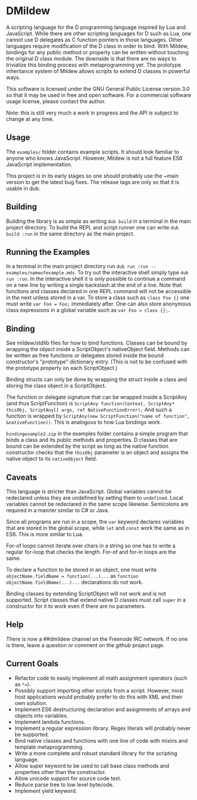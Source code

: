 # DMildew

A scripting language for the D programming language inspired by Lua and JavaScript. While there are other scripting languages for D such as Lua, one cannot use D delegates as C function pointers in those languages. Other languages require modification of the D class in order to bind. With Mildew, bindings for any public method or property can be written without touching the original D class module. The downside is that there are no ways to trivialize this binding process with metaprogramming yet. The prototype inheritance system of Mildew allows scripts to extend D classes in powerful ways.

This software is licensed under the GNU General Public License version 3.0 so that it may be used in free and open software. For a commercial software usage license, please contact the author.

Note: this is still very much a work in progress and the API is subject to change at any time.

## Usage

The `examples/` folder contains example scripts. It should look familiar to anyone who knows JavaScript. However, Mildew is not a full feature ES6 JavaScript implementation.

This project is in its early stages so one should probably use the ~main version to get the latest bug fixes. The release tags are only so that it is usable in dub.

## Building

Building the library is as simple as writing `dub build` in a terminal in the main project directory. To build the REPL and script runner one can write `dub build :run` in the same directory as the main project.

## Running the Examples

In a terminal in the main project directory run `dub run :run -- examples/nameofexample.mds`. To try out the interactive shell simply type `dub run :run`. In the interactive shell it is only possible to continue a command on a new line by writing a single backslash at the end of a line. Note that functions and classes declared in one REPL command will not be accessible in the next unless stored in a var. To store a class such as `class Foo {}` one must write `var Foo = Foo;` immediately after. One can also store anonymous class expressions in a global variable such as `var Foo = class {};`.

## Binding

See mildew/stdlib files for how to bind functions. Classes can be bound by wrapping the object inside a ScriptObject's nativeObject field. Methods can be written as free functions or delegates stored inside the bound constructor's "prototype" dictionary entry. (This is not to be confused with the prototype property on each ScriptObject.)

Binding structs can only be done by wrapping the struct inside a class and storing the class object in a ScriptObject.

The function or delegate signature that can be wrapped inside a ScriptAny (and thus ScriptFunction) is `ScriptAny function(Context, ScriptAny* thisObj, ScriptAny[] args, ref NativeFunctionError);` And such a function is wrapped by `ScriptAny(new ScriptFunction("name of function", &nativeFunction))`. This is analogous to how Lua bindings work.

`bindingexample2.zip` in the examples folder contains a simple program that binds a class and its public methods and properties. D classes that are bound can be extended by the script as long as the native function constructor checks that the `thisObj` parameter is an object and assigns the native object to its `nativeObject` field.

## Caveats

This language is stricter than JavaScript. Global variables cannot be redeclared unless they are undefined by setting them to `undefined`. Local variables cannot be redeclared in the same scope likewise. Semicolons are required in a manner similar to C# or Java.

Since all programs are run in a scope, the `var` keyword declares variables that are stored in the global scope, while `let` and `const` work the same as in ES6. This is more similar to Lua.

For-of loops cannot iterate over chars in a string so one has to write a regular for-loop that checks the length. For-of and for-in loops are the same.

To declare a function to be stored in an object, one must write `objectName.fieldName = function(...)...` as `function objectName.fieldName(...)...` declarations do not work.

Binding classes by extending ScriptObject will not work and is not supported. Script classes that extend native D classes must call `super` in a constructor for it to work even if there are no parameters.

## Help

There is now a ##dmildew channel on the Freenode IRC network. If no one is there, leave a question or comment on the github project page.

## Current Goals

* Refactor code to easily implement all math assignment operators (such as `*=`).
* Possibly support importing other scripts from a script. However, most host applications would probably prefer to do this with XML and their own solution.
* Implement ES6 destructuring declaration and assignments of arrays and objects into variables.
* Implement lambda functions.
* Implement a regular expression library. Regex literals will probably never be supported.
* Bind native classes and functions with one line of code with mixins and template metaprogramming.
* Write a more complete and robust standard library for the scripting language.
* Allow super keyword to be used to call base class methods and properties other than the constructor.
* Allow unicode support for source code text.
* Reduce parse tree to low level bytecode.
* Implement yield keyword.
